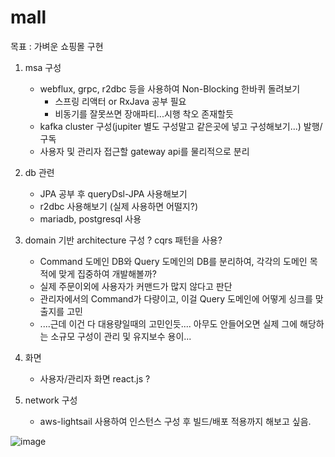 # mall


목표 : 가벼운 쇼핑몰 구현
1. msa 구성
   - webflux, grpc, r2dbc 등을 사용하여 Non-Blocking 한바퀴 돌려보기 
      - 스프링 리액터 or RxJava 공부 필요 
      - 비동기를 잘못쓰면 장애파티...시행 착오 존재할듯 
   - kafka cluster 구성(jupiter 별도 구성말고 같은곳에 넣고 구성해보기...) 발행/구독 
   - 사용자 및 관리자 접근할 gateway api를 물리적으로 분리
    
2. db 관련 
   - JPA 공부 후 queryDsl-JPA 사용해보기 
   - r2dbc 사용해보기 (실제 사용하면 어떨지?)
   - mariadb, postgresql 사용
   
3. domain 기반 architecture 구성 ? cqrs 패턴을 사용?
   - Command 도메인 DB와 Query 도메인의 DB를 분리하여, 각각의 도메인 목적에 맞게 집중하여 개발해볼까? 
   - 실제 주문이외에 사용자가 커맨드가 많지 않다고 판단
   - 관리자에서의 Command가 다량이고, 이걸 Query 도메인에 어떻게 싱크를 맞출지를 고민
   - ....근데 이건 다 대용량일때의 고민인듯.... 아무도 안들어오면 실제 그에 해당하는 소규모 구성이 관리 및 유지보수 용이...

4. 화면
   - 사용자/관리자 화면 react.js ?

5. network 구성 
   - aws-lightsail 사용하여 인스턴스 구성 후 빌드/배포 적용까지 해보고 싶음.


![image](https://user-images.githubusercontent.com/25473606/129132424-2270443c-fc38-4a7b-8738-4cbd1976aaed.png)



